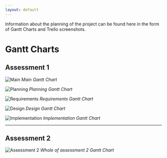 ```yaml
---
layout: default
---
```

Information about the planning of the project can be found here in the form of Gantt Charts and Trello screenshots.

# Gantt Charts
## Assessment 1

![Main](/media/GanttChartforMainWorkflow.png)
*Main Gantt Chart*

![Planning](/media/GanttChartforPlanning.png)
*Planning Gantt Chart*

![Requirements](/media/GanttChartfor%Requirements.png)
*Requirements Gantt Chart*

![Design](/media/GanttChartforDesign.png)
*Design Gantt Chart*

![Implementation](/media/GanttChartforImplementation.png)
*Implementation Gantt Chart*

<hr />

## Assessment 2

![Assessment 2](/media/gantt2.png)
*Whole of assessment 2 Gantt Chart*